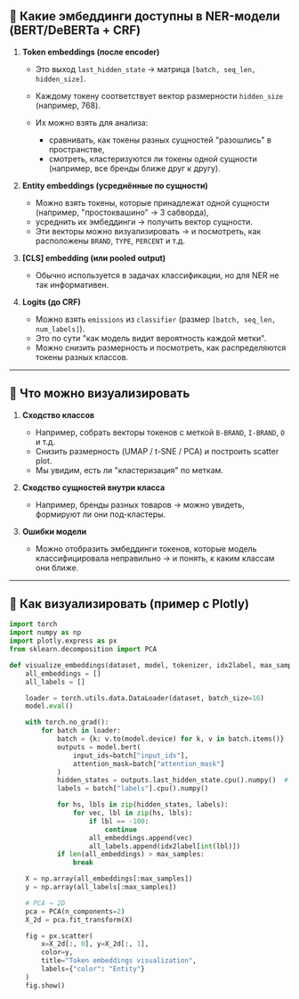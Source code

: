 ## 🔹 Какие эмбеддинги доступны в NER-модели (BERT/DeBERTa + CRF)

1. **Token embeddings (после encoder)**

   * Это выход `last_hidden_state` → матрица `[batch, seq_len, hidden_size]`.
   * Каждому токену соответствует вектор размерности `hidden_size` (например, 768).
   * Их можно взять для анализа:

     * сравнивать, как токены разных сущностей "разошлись" в пространстве,
     * смотреть, кластеризуются ли токены одной сущности (например, все бренды ближе друг к другу).

2. **Entity embeddings (усреднённые по сущности)**

   * Можно взять токены, которые принадлежат одной сущности (например, "простоквашино" → 3 сабворда),
   * усреднить их эмбеддинги → получить вектор сущности.
   * Эти векторы можно визуализировать → и посмотреть, как расположены `BRAND`, `TYPE`, `PERCENT` и т.д.

3. **\[CLS] embedding (или pooled output)**

   * Обычно используется в задачах классификации, но для NER не так информативен.

4. **Logits (до CRF)**

   * Можно взять `emissions` из `classifier` (размер `[batch, seq_len, num_labels]`).
   * Это по сути "как модель видит вероятность каждой метки".
   * Можно снизить размерность и посмотреть, как распределяются токены разных классов.

---

## 🔹 Что можно визуализировать

1. **Сходство классов**

   * Например, собрать векторы токенов с меткой `B-BRAND`, `I-BRAND`, `O` и т.д.
   * Снизить размерность (UMAP / t-SNE / PCA) и построить scatter plot.
   * Мы увидим, есть ли "кластеризация" по меткам.

2. **Сходство сущностей внутри класса**

   * Например, бренды разных товаров → можно увидеть, формируют ли они под-кластеры.

3. **Ошибки модели**

   * Можно отобразить эмбеддинги токенов, которые модель классифицировала неправильно → и понять, к каким классам они ближе.

---

## 🔹 Как визуализировать (пример с Plotly)

```python
import torch
import numpy as np
import plotly.express as px
from sklearn.decomposition import PCA

def visualize_embeddings(dataset, model, tokenizer, idx2label, max_samples=1000):
    all_embeddings = []
    all_labels = []

    loader = torch.utils.data.DataLoader(dataset, batch_size=16)
    model.eval()

    with torch.no_grad():
        for batch in loader:
            batch = {k: v.to(model.device) for k, v in batch.items()}
            outputs = model.bert(
                input_ids=batch["input_ids"],
                attention_mask=batch["attention_mask"]
            )
            hidden_states = outputs.last_hidden_state.cpu().numpy()  # [batch, seq_len, hidden_size]
            labels = batch["labels"].cpu().numpy()

            for hs, lbls in zip(hidden_states, labels):
                for vec, lbl in zip(hs, lbls):
                    if lbl == -100:
                        continue
                    all_embeddings.append(vec)
                    all_labels.append(idx2label[int(lbl)])
            if len(all_embeddings) > max_samples:
                break

    X = np.array(all_embeddings[:max_samples])
    y = np.array(all_labels[:max_samples])

    # PCA → 2D
    pca = PCA(n_components=2)
    X_2d = pca.fit_transform(X)

    fig = px.scatter(
        x=X_2d[:, 0], y=X_2d[:, 1],
        color=y,
        title="Token embeddings visualization",
        labels={"color": "Entity"}
    )
    fig.show()
```
